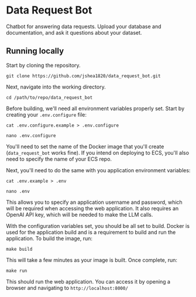 # Data Request Bot
Chatbot for answering data requests. Upload your database and documentation, and ask it questions about your dataset.

## Running locally
Start by cloning the repository.

`git clone https://github.com/jshea1820/data_request_bot.git`

Next, navigate into the working directory.

`cd /path/to/repo/data_request_bot`

Before building, we'll need all environment variables properly set. Start by creating
your ``.env.configure`` file:

`cat .env.configure.example > .env.configure`

`nano .env.configure`

You'll need to set the name of the Docker image that you'll create (``data_request_bot`` works fine). 
If you intend on deploying to ECS, you'll also need to specify the name of your ECS repo.

Next, you'll need to do the same with you application environment variables:

`cat .env.example > .env`

`nano .env`

This allows you to specify an application username and password, which will be required when accessing
the web application. It also requires an OpenAI API key, which will be needed to make the LLM calls.

With the configuration variables set, you should be all set to build. Docker is used for the application
build and is a requirement to build and run the application. To build the image, run:

`make build`

This will take a few minutes as your image is built. Once complete, run:

`make run`

This should run the web application. You can access it by opening a browser and navigating to ``http://localhost:8000/``
